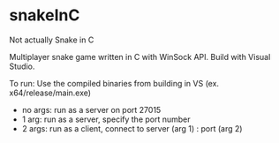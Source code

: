 # snakeInC
Not actually Snake in C

Multiplayer snake game written in C with WinSock API. Build with Visual Studio.

To run: Use the compiled binaries from building in VS (ex. x64/release/main.exe)
* no args: run as a server on port 27015
* 1 arg: run as a server, specify the port number
* 2 args: run as a client, connect to server (arg 1) : port (arg 2)
